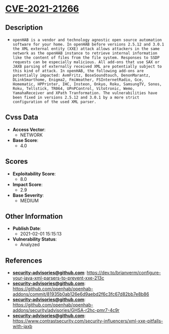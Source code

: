 
# [CVE-2021-21266](https://cve.mitre.org/cgi-bin/cvename.cgi?name=CVE-2021-21266)

## Description

- `openHAB is a vendor and technology agnostic open source automation software for your home. In openHAB before versions 2.5.12 and 3.0.1 the XML external entity (XXE) attack allows attackers in the same network as the openHAB instance to retrieve internal information like the content of files from the file system. Responses to SSDP requests can be especially malicious. All add-ons that use SAX or JAXB parsing of externally received XML are potentially subject to this kind of attack. In openHAB, the following add-ons are potentially impacted: AvmFritz, BoseSoundtouch, DenonMarantz, DLinkSmarthome, Enigma2, FmiWeather, FSInternetRadio, Gce, Homematic, HPPrinter, IHC, Insteon, Onkyo, Roku, SamsungTV, Sonos, Roku, Tellstick, TR064, UPnPControl, Vitotronic, Wemo, YamahaReceiver and XPath Tranformation. The vulnerabilities have been fixed in versions 2.5.12 and 3.0.1 by a more strict configuration of the used XML parser.`

## Cvss Data

- **Access Vector**:
  - NETWORK
- **Base Score**:
  - 4.0

## Scores

- **Exploitability Score**:
  - 8.0
- **Impact Score**:
  - 2.9
- **Base Severity**:
  - MEDIUM

## Other Information

- **Publish Date**:
  - 2021-02-01 15:15:13
- **Vulnerability Status**:
  - Analyzed

## References

- **security-advisories@github.com**: https://dev.to/brianverm/configure-your-java-xml-parsers-to-prevent-xxe-213c
- **security-advisories@github.com**: https://github.com/openhab/openhab-addons/commit/81935b0ab126e6d9aebd2f6c3fc67d82bb7e8b86
- **security-advisories@github.com**: https://github.com/openhab/openhab-addons/security/advisories/GHSA-r2hc-pmr7-4c9r
- **security-advisories@github.com**: https://www.contrastsecurity.com/security-influencers/xml-xxe-pitfalls-with-jaxb
